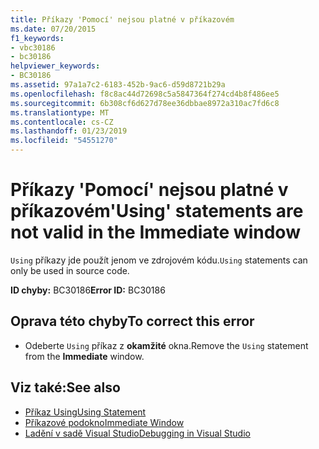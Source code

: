 ```yaml
---
title: Příkazy 'Pomocí' nejsou platné v příkazovém
ms.date: 07/20/2015
f1_keywords:
- vbc30186
- bc30186
helpviewer_keywords:
- BC30186
ms.assetid: 97a1a7c2-6183-452b-9ac6-d59d8721b29a
ms.openlocfilehash: f8c8ac44d72698c5a5847364f274cd4b8f486ee5
ms.sourcegitcommit: 6b308cf6d627d78ee36dbbae8972a310ac7fd6c8
ms.translationtype: MT
ms.contentlocale: cs-CZ
ms.lasthandoff: 01/23/2019
ms.locfileid: "54551270"
---
```

# <a name="using-statements-are-not-valid-in-the-immediate-window"></a><span data-ttu-id="b7eb1-102">Příkazy 'Pomocí' nejsou platné v příkazovém</span><span class="sxs-lookup"><span data-stu-id="b7eb1-102">'Using' statements are not valid in the Immediate window</span></span>
<span data-ttu-id="b7eb1-103">`Using` příkazy jde použít jenom ve zdrojovém kódu.</span><span class="sxs-lookup"><span data-stu-id="b7eb1-103">`Using` statements can only be used in source code.</span></span>  
  
 <span data-ttu-id="b7eb1-104">**ID chyby:** BC30186</span><span class="sxs-lookup"><span data-stu-id="b7eb1-104">**Error ID:** BC30186</span></span>  
  
## <a name="to-correct-this-error"></a><span data-ttu-id="b7eb1-105">Oprava této chyby</span><span class="sxs-lookup"><span data-stu-id="b7eb1-105">To correct this error</span></span>  
  
-   <span data-ttu-id="b7eb1-106">Odeberte `Using` příkaz z **okamžité** okna.</span><span class="sxs-lookup"><span data-stu-id="b7eb1-106">Remove the `Using` statement from the **Immediate** window.</span></span>  
  
## <a name="see-also"></a><span data-ttu-id="b7eb1-107">Viz také:</span><span class="sxs-lookup"><span data-stu-id="b7eb1-107">See also</span></span>
- [<span data-ttu-id="b7eb1-108">Příkaz Using</span><span class="sxs-lookup"><span data-stu-id="b7eb1-108">Using Statement</span></span>](../../visual-basic/language-reference/statements/using-statement.md)
- [<span data-ttu-id="b7eb1-109">Příkazové podokno</span><span class="sxs-lookup"><span data-stu-id="b7eb1-109">Immediate Window</span></span>](/visualstudio/ide/reference/immediate-window)
- [<span data-ttu-id="b7eb1-110">Ladění v sadě Visual Studio</span><span class="sxs-lookup"><span data-stu-id="b7eb1-110">Debugging in Visual Studio</span></span>](/visualstudio/debugger/debugging-in-visual-studio)

